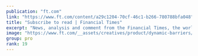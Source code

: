 ```yaml
---
publication: "ft.com"
link: "https://www.ft.com/content/a29c1204-70cf-46c1-b266-780788bfa048"
title: "Subscribe to read | Financial Times"
excerpt: "News, analysis and comment from the Financial Times, the worldʼs leading global business publication"
image: "https://www.ft.com/__assets/creatives/product/dynamic-barriers/markets.jpg"
group: pro
rank: 19
---
```


